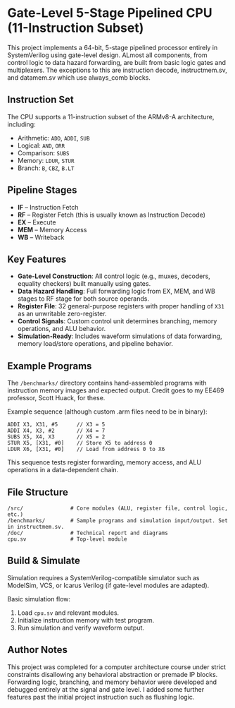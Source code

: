 # Gate-Level 5-Stage Pipelined CPU (11-Instruction Subset)

This project implements a 64-bit, 5-stage pipelined processor entirely in SystemVerilog using gate-level design. ALmost all components, from control logic to data hazard forwarding, are built from basic logic gates and multiplexers. The exceptions to this are instruction decode, instructmem.sv, and datamem.sv which use always_comb blocks.

## Instruction Set

The CPU supports a 11-instruction subset of the ARMv8-A architecture, including:

- Arithmetic: `ADD`, `ADDI`, `SUB`
- Logical: `AND`, `ORR`
- Comparison: `SUBS`
- Memory: `LDUR`, `STUR`
- Branch: `B`, `CBZ`, `B.LT`

## Pipeline Stages

- **IF** – Instruction Fetch  
- **RF** – Register Fetch  (this is usually known as Instruction Decode) 
- **EX** – Execute  
- **MEM** – Memory Access  
- **WB** – Writeback

## Key Features

- **Gate-Level Construction**: All control logic (e.g., muxes, decoders, equality checkers) built manually using gates.
- **Data Hazard Handling**: Full forwarding logic from EX, MEM, and WB stages to RF stage for both source operands.
- **Register File**: 32 general-purpose registers with proper handling of `X31` as an unwritable zero-register.
- **Control Signals**: Custom control unit determines branching, memory operations, and ALU behavior.
- **Simulation-Ready**: Includes waveform simulations of data forwarding, memory load/store operations, and pipeline behavior.

## Example Programs

The `/benchmarks/` directory contains hand-assembled programs with instruction memory images and expected output. Credit goes to my EE469 professor, Scott Huack, for these.

Example sequence (although custom .arm files need to be in binary):
```armasm
ADDI X3, X31, #5      // X3 = 5
ADDI X4, X3, #2       // X4 = 7
SUBS X5, X4, X3       // X5 = 2
STUR X5, [X31, #0]    // Store X5 to address 0
LDUR X6, [X31, #0]    // Load from address 0 to X6
```

This sequence tests register forwarding, memory access, and ALU operations in a data-dependent chain.

## File Structure

```
/src/               # Core modules (ALU, register file, control logic, etc.)
/benchmarks/        # Sample programs and simulation input/output. Set in instructmem.sv.
/doc/               # Technical report and diagrams
cpu.sv              # Top-level module
```

## Build & Simulate

Simulation requires a SystemVerilog-compatible simulator such as ModelSim, VCS, or Icarus Verilog (if gate-level modules are adapted).

Basic simulation flow:
1. Load `cpu.sv` and relevant modules.
2. Initialize instruction memory with test program.
3. Run simulation and verify waveform output.

## Author Notes

This project was completed for a computer architecture course under strict constraints disallowing any behavioral abstraction or premade IP blocks. Forwarding logic, branching, and memory behavior were developed and debugged entirely at the signal and gate level. I added some further features past the initial project instruction such as flushing logic.
